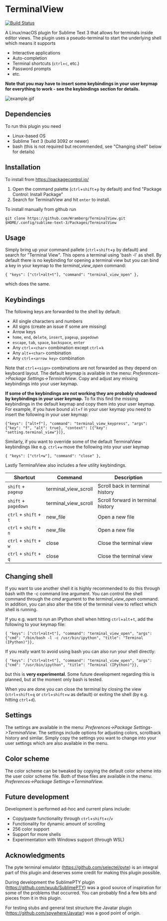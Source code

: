 # TerminalView

[![Build Status](https://travis-ci.org/Wramberg/TerminalView.svg?branch=master)](https://travis-ci.org/Wramberg/TerminalView)

A Linux/macOS plugin for Sublime Text 3 that allows for terminals inside editor views. The plugin uses a pseudo-terminal to start the underlying shell which means it supports

* Interactive applications
* Auto-completion
* Terminal shortcuts (`ctrl`+`c`, etc.)
* Password prompts
* etc.

**Note that you may have to insert some keybindings in your user keymap for everything to work - see the keybindings section for details.**

![example.gif](https://raw.githubusercontent.com/Wramberg/TerminalView/master/example.gif "TerminalView Demonstration")

## Dependencies
To run this plugin you need

* Linux-based OS
* Sublime Text 3 (build 3092 or newer)
* bash (this is not required but recommended, see "Changing shell" below for details)

## Installation
To install from https://packagecontrol.io/

1. Open the command palette (`ctrl`+`shift`+`p` by default) and find "Package Control: Install Package"
2. Search for TerminalView and hit `enter` to install.

To install manually from github run

```
git clone https://github.com/Wramberg/TerminalView.git $HOME/.config/sublime-text-3/Packages/TerminalView
```

## Usage
Simply bring up your command pallete (`ctrl`+`shift`+`p` by default) and search for "Terminal View". This opens a terminal using 'bash -l' as shell. By default there is no keybinding for opening a terminal view but you can bind a key in your keymap to the *terminal_view_open* command:

```
{ "keys": ["ctrl+alt+t"], "command": "terminal_view_open" },
```

which does the same.

## Keybindings
The following keys are forwarded to the shell by default:

* All single characters and numbers
* All signs (create an issue if some are missing)
* Arrow keys
* `home`, `end`, `delete`, `insert`, `pageup`, `pagedown`
* `escape`, `tab`, `space`, `backspace`, `enter`
* Any `ctrl`+`<char>` combination except `ctrl`+`k`
* Any `alt`+`<char>` combination
* Any `ctrl`+`<arrow key>` combination

Note that `ctrl`+`<sign>` combinations are not forwarded as they depend on keyboard layout. The default keymap is available in the menu: *Preferences->Package Settings->TerminalView*. Copy and adjust any missing keybindings into your user keymap.

**If some of the keybindings are not working they are probably shadowed by keybindings in your user keymap.** To fix this find the missing keybindings in the default keymap and copy them into your user keymap. For example, if you have bound `alt`+`f` in your user keymap you need to insert the following in your user keymap:

```
{"keys": ["alt+f"], "command": "terminal_view_keypress", "args": {"key": "f", "alt": true}, "context": [{"key": "setting.terminal_view"}]},
```

Similarly, if you want to override some of the default TerminalView keybindings like e.g. `ctrl`+`w` move the following into your user keymap

```
{ "keys": ["ctrl+w"], "command": "close" },
```

Lastly TerminalView also includes a few utility keybindings.

Shortcut | Command | Description
--- | --- | ---
`shift` + `pageup` | terminal_view_scroll | Scroll back in terminal history
`shift` + `pagedown` | terminal_view_scroll | Scroll forward in terminal history
`ctrl` + `shift` + `t` | new_file | Open a new file
`ctrl` + `shift` + `n` | new_file | Open a new file
`ctrl` + `shift` + `w` | close | Close the terminal view
`ctrl` + `shift` + `q` | close | Close the terminal view

## Changing shell
If you want to use another shell it is highly recommended to do this through bash with the -c command line argument. You can control the shell command through the *cmd* argument to the *terminal_view_open* command. In addition, you can also alter the title of the terminal view to reflect which shell is running.

If you e.g. want to run an IPython shell when hitting `ctrl`+`alt`+`t`, add the following to your keymap file:

```
{ "keys": ["ctrl+alt+t"], "command": "terminal_view_open", "args": {"cmd": "/bin/bash -l -c /usr/bin/ipython", "title": "Terminal (IPython)"}},
```

If you really want to avoid using bash you can also run your shell directly:

```
{ "keys": ["ctrl+alt+t"], "command": "terminal_view_open", "args": {"cmd": "/usr/bin/ipython", "title": "Terminal (IPython)"}},
```

but this is **very experimental**. Some future development regarding this is planned, but at the moment only bash is tested.

When you are done you can close the terminal by closing the view (`ctrl`+`shift`+`q` or `ctrl`+`shift`+`w` as default) or exiting the shell (by e.g. hitting `ctrl`+`d`).

## Settings
The settings are available in the menu: *Preferences->Package Settings->TerminalView*. The settings include options for adjusting colors, scrollback history and similar. Simply copy the settings you want to change into your user settings which are also available in the menu.

## Color scheme
The color scheme can be tweaked by copying the default color scheme into the user color scheme file. Both of these files are available in the menu: *Preferences->Package Settings->TerminalView*.

## Future development
Development is performed ad-hoc and current plans include:

* Copy/paste functionality through `ctrl`+`shift`+`c`/`v`
* Functionality for dynamic amount of scrolling
* 256 color support
* Support for more shells
* Experimentation with Windows support (through WSL)

## Acknowledgments
The pyte terminal emulator (https://github.com/selectel/pyte) is an integral part of this plugin and deserves some credit for making this plugin possible.

During development the SublimePTY plugin (https://github.com/wuub/SublimePTY) was a good source of inspiration for some of the problems that occurred. You can probably find a few bits and pieces from it in this plugin.

For testing stubs and general test structure the Javatar plugin (https://github.com/spywhere/Javatar) was a good point of origin.
